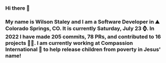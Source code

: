 ### Hi there 👋

### My name is Wilson Staley and I am a Software Developer in ⛰ Colorado Springs, CO.  It is currently Saturday, July 23 ⌚. In 2022 I have made 205 commits, 78 PRs, and contributed to 16 projects 👨‍💻. I am currently working at Compassion International 🏢 to help release children from poverty in Jesus' name!